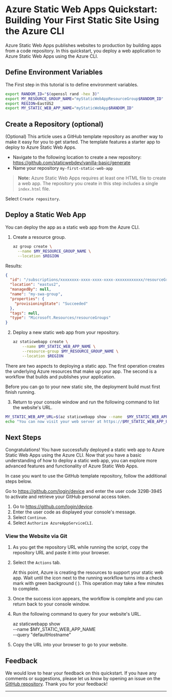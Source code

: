 # Azure Static Web Apps Quickstart: Building Your First Static Site Using the Azure CLI

Azure Static Web Apps publishes websites to production by building apps from a code repository. In this quickstart, you deploy a web application to Azure Static Web Apps using the Azure CLI.

## Define Environment Variables

The First step in this tutorial is to define environment variables.

```bash
export RANDOM_ID="$(openssl rand -hex 3)"
export MY_RESOURCE_GROUP_NAME="myStaticWebAppResourceGroup$RANDOM_ID"
export REGION=EastUS2
export MY_STATIC_WEB_APP_NAME="myStaticWebApp$RANDOM_ID"
```

## Create a Repository (optional)

(Optional) This article uses a GitHub template repository as another way to make it easy for you to get started. The template features a starter app to deploy to Azure Static Web Apps.

- Navigate to the following location to create a new repository: https://github.com/staticwebdev/vanilla-basic/generate
- Name your repository `my-first-static-web-app`

> **Note:** Azure Static Web Apps requires at least one HTML file to create a web app. The repository you create in this step includes a single `index.html` file.

Select `Create repository`.

## Deploy a Static Web App

You can deploy the app as a static web app from the Azure CLI.

1. Create a resource group.

   ```bash
   az group create \
     --name $MY_RESOURCE_GROUP_NAME \
     --location $REGION
   ```

Results:

<!-- expected_similarity=0.3 -->
```json
{
  "id": "/subscriptions/xxxxxxxx-xxxx-xxxx-xxxx-xxxxxxxxxxxx/resourceGroups/my-swa-group",
  "location": "eastus2",
  "managedBy": null,
  "name": "my-swa-group",
  "properties": {
    "provisioningState": "Succeeded"
  },
  "tags": null,
  "type": "Microsoft.Resources/resourceGroups"
}
```

2. Deploy a new static web app from your repository.

   ```bash
   az staticwebapp create \
       --name $MY_STATIC_WEB_APP_NAME \
       --resource-group $MY_RESOURCE_GROUP_NAME \
       --location $REGION 
   ```

There are two aspects to deploying a static app. The first operation creates the underlying Azure resources that make up your app. The second is a workflow that builds and publishes your application.

Before you can go to your new static site, the deployment build must first finish running.

3. Return to your console window and run the following command to list the website's URL.

```bash
MY_STATIC_WEB_APP_URL=$(az staticwebapp show --name  $MY_STATIC_WEB_APP_NAME --resource-group $MY_RESOURCE_GROUP_NAME --query "defaultHostname" -o tsv)
echo "You can now visit your web server at https://$MY_STATIC_WEB_APP_URL"
```




## Next Steps

Congratulations! You have successfully deployed a static web app to Azure Static Web Apps using the Azure CLI. Now that you have a basic understanding of how to deploy a static web app, you can explore more advanced features and functionality of Azure Static Web Apps.

In case you want to use the GitHub template repository, follow the additional steps below.

Go to https://github.com/login/device and enter the user code 329B-3945 to activate and retrieve your GitHub personal access token.

1. Go to https://github.com/login/device.
2. Enter the user code as displayed your console's message.
3. Select `Continue`.
4. Select `Authorize AzureAppServiceCLI`.

### View the Website via Git

1. As you get the repository URL while running the script, copy the repository URL and paste it into your browser.
2. Select the `Actions` tab.

   At this point, Azure is creating the resources to support your static web app. Wait until the icon next to the running workflow turns into a check mark with green background ( ). This operation may take a few minutes to complete.

3. Once the success icon appears, the workflow is complete and you can return back to your console window.
4. Run the following command to query for your website's URL.

   az staticwebapp show \
     --name $MY_STATIC_WEB_APP_NAME \
     --query "defaultHostname"

5. Copy the URL into your browser to go to your website.

## Feedback

We would love to hear your feedback on this quickstart. If you have any comments or suggestions, please let us know by opening an issue on the [GitHub repository](https://github.com/Azure/static-web-apps-docs/issues/new/choose). Thank you for your feedback!

---
